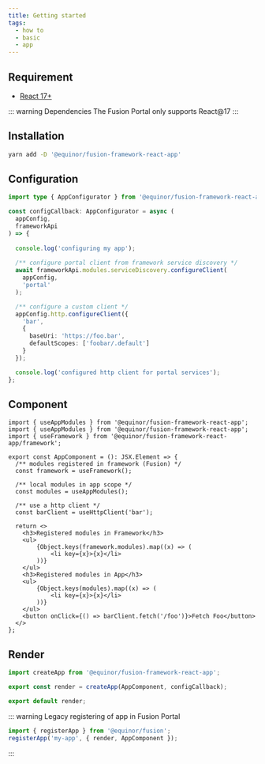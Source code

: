 ```yaml
---
title: Getting started
tags:
  - how to
  - basic
  - app
---
```


## Requirement

- [React 17+](https://reactjs.org/)

::: warning Dependencies
The Fusion Portal only supports React@17
:::

## Installation

<ModuleBadge module="react-app" />

```sh
yarn add -D '@equinor/fusion-framework-react-app'
```

## Configuration
```ts
import type { AppConfigurator } from '@equinor/fusion-framework-react-app';

const configCallback: AppConfigurator = async (
  appConfig, 
  frameworkApi
) => {
  
  console.log('configuring my app');
  
  /** configure portal client from framework service discovery */
  await frameworkApi.modules.serviceDiscovery.configureClient(
    appConfig, 
    'portal'
  );

  /** configure a custom client */  
  appConfig.http.configureClient({
    'bar', 
    {
      baseUri: 'https://foo.bar',
      defaultScopes: ['foobar/.default']
    }
  });

  console.log('configured http client for portal services');
};
```

## Component
```tsx
import { useAppModules } from '@equinor/fusion-framework-react-app';
import { useAppModules } from '@equinor/fusion-framework-react-app';
import { useFramework } from '@equinor/fusion-framework-react-app/framework';

export const AppComponent = (): JSX.Element => {
  /** modules registered in framework (Fusion) */
  const framework = useFramework();

  /** local modules in app scope */
  const modules = useAppModules();
  
  /** use a http client */
  const barClient = useHttpClient('bar');

  return <>
    <h3>Registered modules in Framework</h3>
    <ul>
        {Object.keys(framework.modules).map((x) => (
            <li key={x}>{x}</li>
        ))}
    </ul>
    <h3>Registered modules in App</h3>
    <ul>
        {Object.keys(modules).map((x) => (
            <li key={x}>{x}</li>
        ))}
    </ul>
    <button onClick={() => barClient.fetch('/foo')}>Fetch Foo</button>
  </>
};
```

## Render

```ts
import createApp from '@equinor/fusion-framework-react-app';

export const render = createApp(AppComponent, configCallback);

export default render;
```

::: warning Legacy registering of app in Fusion Portal
```ts
import { registerApp } from '@equinor/fusion';
registerApp('my-app', { render, AppComponent });
```
:::
